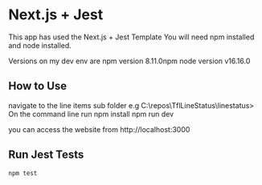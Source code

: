 # Next.js + Jest

This app has used the Next.js + Jest Template
You  will need npm installed
and node installed.

Versions on my dev env are
npm  version 8.11.0npm
node version v16.16.0

## How to Use

navigate to the line items sub folder e.g
  C:\repos\TflLineStatus\linestatus> 
On the command line run 
  npm install 
  npm run dev

  you can access the website from
  http://localhost:3000
  

## Run Jest Tests

```bash
npm test
```
